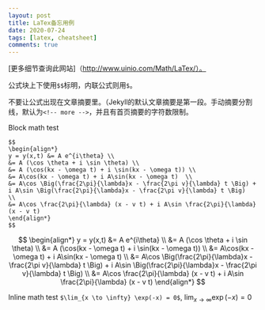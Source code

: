 ```yaml
---
layout: post
title: LaTex备忘用例
date: 2020-07-24
tags: [latex, cheatsheet]
comments: true
---
```


[更多细节查询此网站]（http://www.uinio.com/Math/LaTex/）。

公式块上下使用`$$`标明，内联公式则用`$`。

不要让公式出现在文章摘要里。（Jekyll的默认文章摘要是第一段。手动摘要分割线，默认为`<!-- more -->`，并且有首页摘要的字符数限制。

<!-- more -->

Block math test

```
$$
\begin{align*}
y = y(x,t) &= A e^{i\theta} \\
&= A (\cos \theta + i \sin \theta) \\
&= A (\cos(kx - \omega t) + i \sin(kx - \omega t)) \\
&= A\cos(kx - \omega t) + i A\sin(kx - \omega t)  \\
&= A\cos \Big(\frac{2\pi}{\lambda}x - \frac{2\pi v}{\lambda} t \Big) + i A\sin \Big(\frac{2\pi}{\lambda}x - \frac{2\pi v}{\lambda} t \Big)  \\
&= A\cos \frac{2\pi}{\lambda} (x - v t) + i A\sin \frac{2\pi}{\lambda} (x - v t)
\end{align*}
$$

```

$$
\begin{align*}
y = y(x,t) &= A e^{i\theta} \\
&= A (\cos \theta + i \sin \theta) \\
&= A (\cos(kx - \omega t) + i \sin(kx - \omega t)) \\
&= A\cos(kx - \omega t) + i A\sin(kx - \omega t)  \\
&= A\cos \Big(\frac{2\pi}{\lambda}x - \frac{2\pi v}{\lambda} t \Big) + i A\sin \Big(\frac{2\pi}{\lambda}x - \frac{2\pi v}{\lambda} t \Big)  \\
&= A\cos \frac{2\pi}{\lambda} (x - v t) + i A\sin \frac{2\pi}{\lambda} (x - v t)
\end{align*}
$$

Inline math test `$\lim_{x \to \infty} \exp(-x) = 0$`, 
$\lim_{x \to \infty} \exp(-x) = 0$

